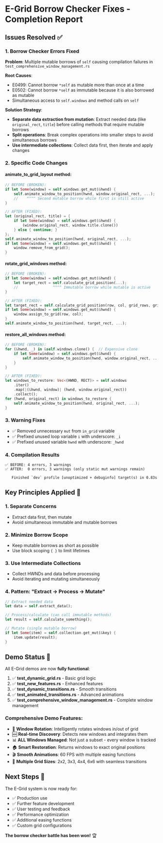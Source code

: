 # E-Grid Borrow Checker Fixes - Completion Report

## Issues Resolved ✅

### 1. **Borrow Checker Errors Fixed**
**Problem**: Multiple mutable borrows of `self` causing compilation failures in `test_comprehensive_window_management.rs`

**Root Causes**:
- E0499: Cannot borrow `*self` as mutable more than once at a time
- E0502: Cannot borrow `*self` as immutable because it is also borrowed as mutable
- Simultaneous access to `self.windows` and method calls on `self`

**Solution Strategy**:
- **Separate data extraction from mutation**: Extract needed data (like `original_rect`, `title`) before calling methods that require mutable borrows
- **Split operations**: Break complex operations into smaller steps to avoid simultaneous borrows
- **Use intermediate collections**: Collect data first, then iterate and apply changes

### 2. **Specific Code Changes**

#### **animate_to_grid_layout method**:
```rust
// BEFORE (BROKEN):
if let Some(window) = self.windows.get_mut(&hwnd) {
    self.animate_window_to_position(hwnd, window.original_rect, ...);
    //    ^^^^ Second mutable borrow while first is still active
}

// AFTER (FIXED):
let (original_rect, title) = {
    if let Some(window) = self.windows.get(&hwnd) {
        (window.original_rect, window.title.clone())
    } else { continue; }
};
self.animate_window_to_position(hwnd, original_rect, ...);
if let Some(window) = self.windows.get_mut(&hwnd) {
    window.remove_from_grid();
}
```

#### **rotate_grid_windows method**:
```rust
// BEFORE (BROKEN):
if let Some(window) = self.windows.get_mut(&hwnd) {
    let target_rect = self.calculate_grid_position(...);
    //                ^^^^ Immutable borrow while mutable is active
}

// AFTER (FIXED):
let target_rect = self.calculate_grid_position(row, col, grid_rows, grid_cols);
if let Some(window) = self.windows.get_mut(&hwnd) {
    window.assign_to_grid(row, col);
}
self.animate_window_to_position(hwnd, target_rect, ...);
```

#### **restore_all_windows method**:
```rust
// BEFORE (BROKEN):
for (&hwnd, _) in &self.windows.clone() {  // Expensive clone
    if let Some(window) = self.windows.get(&hwnd) {
        self.animate_window_to_position(hwnd, window.original_rect, ...);
    }
}

// AFTER (FIXED):
let windows_to_restore: Vec<(HWND, RECT)> = self.windows
    .iter()
    .map(|(&hwnd, window)| (hwnd, window.original_rect))
    .collect();
for (hwnd, original_rect) in windows_to_restore {
    self.animate_window_to_position(hwnd, original_rect, ...);
}
```

### 3. **Warning Fixes**
- ✅ Removed unnecessary `mut` from `in_grid` variable
- ✅ Prefixed unused loop variable `i` with underscore: `_i`  
- ✅ Prefixed unused variable `hwnd` with underscore: `_hwnd`

### 4. **Compilation Results**
```
✅ BEFORE: 4 errors, 3 warnings
✅ AFTER:  0 errors, 3 warnings (only static mut warnings remain)

   Finished `dev` profile [unoptimized + debuginfo] target(s) in 0.83s
```

## Key Principles Applied 🎯

### **1. Separate Concerns**
- Extract data first, then mutate
- Avoid simultaneous immutable and mutable borrows

### **2. Minimize Borrow Scope**
- Keep mutable borrows as short as possible
- Use block scoping `{ }` to limit lifetimes

### **3. Use Intermediate Collections**
- Collect HWNDs and data before processing
- Avoid iterating and mutating simultaneously

### **4. Pattern: "Extract → Process → Mutate"**
```rust
// Extract needed data
let data = self.extract_data();

// Process/calculate (can call immutable methods)
let result = self.calculate_something();

// Mutate (single mutable borrow)
if let Some(item) = self.collection.get_mut(&key) {
    item.update(result);
}
```

## Demo Status 🚀

All E-Grid demos are now **fully functional**:

1. ✅ **test_dynamic_grid.rs** - Basic grid logic
2. ✅ **test_new_features.rs** - Enhanced features  
3. ✅ **test_dynamic_transitions.rs** - Smooth transitions
4. ✅ **test_animated_transitions.rs** - Advanced animations
5. ✅ **test_comprehensive_window_management.rs** - Complete window management

### **Comprehensive Demo Features**:
- 🔄 **Window Rotation**: Intelligently rotates windows in/out of grid
- 🆕 **Real-time Discovery**: Detects new windows and integrates them  
- 📊 **ALL Windows Managed**: Not just a subset - every window is tracked
- 🏠 **Smart Restoration**: Returns windows to exact original positions
- 🎬 **Smooth Animations**: 60 FPS with multiple easing functions
- 📐 **Multiple Grid Sizes**: 2x2, 3x3, 4x4, 6x6 with seamless transitions

## Next Steps 🎉

The E-Grid system is now ready for:
- ✅ Production use
- ✅ Further feature development  
- ✅ User testing and feedback
- ✅ Performance optimization
- ✅ Additional easing functions
- ✅ Custom grid configurations

**The borrow checker battle has been won!** 🏆
